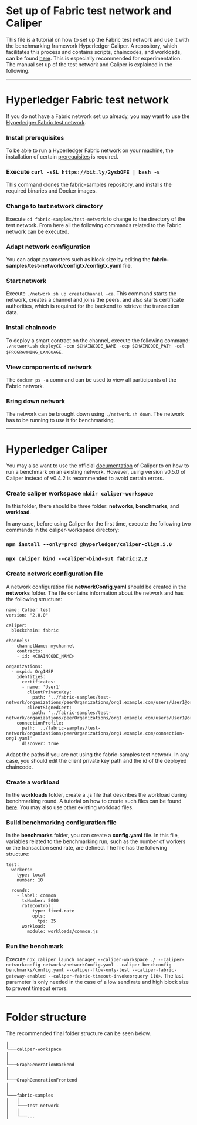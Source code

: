 # Set up of Fabric test network and Caliper
This file is a tutorial on how to set up the Fabric test network and use it with the benchmarking framework Hyperledger Caliper.
A repository, which facilitates this process and contains scripts, chaincodes, and workloads, can be found [here](https://github.com/ninori9/caliper-workspace). This is especially recommended for experimentation. The manual set up of the test network and Caliper is explained in the following.

-----

# Hyperledger Fabric test network
If you do not have a Fabric network set up already, you may want to use the [Hyperledger Fabric test network](https://hyperledger-fabric.readthedocs.io/en/latest/test_network.html).

### Install prerequisites
To be able to run a Hyperledger Fabric network on your machine, the installation of certain [prerequisites](https://hyperledger-fabric.readthedocs.io/en/release-2.2/prereqs.html) is required.

### Execute `curl -sSL https://bit.ly/2ysbOFE | bash -s`
This command clones the fabric-samples repository, and installs the required binaries and Docker images.

### Change to test network directory
Execute `cd fabric-samples/test-network` to change to the directory of the test network. From here all the following commands related to the Fabric network can be executed.

### Adapt network configuration
You can adapt parameters such as block size by editing the <strong>fabric-samples/test-network/configtx/configtx.yaml</strong> file.

### Start network
Execute `./network.sh up createChannel -ca`. This command starts the network, creates a channel and joins the peers, and also starts certificate authorities, which is required for the backend to retrieve the transaction data.

### Install chaincode
To deploy a smart contract on the channel, execute the following command: `./network.sh deployCC -ccn $CHAINCODE_NAME -ccp $CHAINCODE_PATH -ccl $PROGRAMMING_LANGUAGE`.

### View components of network
The `docker ps -a` command can be used to view all participants of the Fabric network.

### Bring down network
The network can be brought down using `./network.sh down`. The network has to be running to use it for benchmarking.

-----

# Hyperledger Caliper
You may also want to use the official [documentation](https://hyperledger.github.io/caliper/v0.4.2/fabric-tutorial/tutorials-fabric-existing/) of Caliper to on how to run a benchmark on an existing network. However, using version v0.5.0 of Caliper instead of v0.4.2 is recommended to avoid certain errors.

### Create caliper workspace `mkdir caliper-workspace`
In this folder, there should be three folder: <strong>networks</strong>, <strong>benchmarks</strong>, and <strong>workload</strong>.


In any case, before using Caliper for the first time, execute the following two commands in the caliper-workspace directory:

### `npm install --only=prod @hyperledger/caliper-cli@0.5.0`

### `npx caliper bind --caliper-bind-sut fabric:2.2`

### Create network configuration file
A network configuration file <strong>networkConfig.yaml</strong> should be created in the <strong>networks</strong> folder. The file contains information about the network and has the following structure:

```
name: Calier test
version: "2.0.0"

caliper:
  blockchain: fabric

channels:
  - channelName: mychannel
    contracts:
    - id: <CHAINCODE_NAME> 

organizations:
  - mspid: Org1MSP
    identities:
      certificates:
      - name: 'User1'
        clientPrivateKey:
          path: '../fabric-samples/test-network/organizations/peerOrganizations/org1.example.com/users/User1@org1.example.com/msp/keystore/<PRIV_KEY_FILE_NAME_sk>'
        clientSignedCert:
          path: '../fabric-samples/test-network/organizations/peerOrganizations/org1.example.com/users/User1@org1.example.com/msp/signcerts/cert.pem'
    connectionProfile:
      path: '../fabric-samples/test-network/organizations/peerOrganizations/org1.example.com/connection-org1.yaml'
      discover: true

```

Adapt the paths if you are not using the fabric-samples test network. In any case, you should edit the client private key path and the id of the deployed chaincode.

### Create a workload
In the <strong>workloads</strong> folder, create a .js file that describes the workload during benchmarking round. A tutorial on how to create such files can be found [here](https://hyperledger.github.io/caliper/v0.4.2/fabric-tutorial/tutorials-fabric-existing/#step-3---build-a-test-workload-module). You may also use other existing workload files.

### Build benchmarking configuration file
In the <strong>benchmarks</strong> folder, you can create a <strong>config.yaml</strong> file. In this file, variables related to the benchmarking run, such as the number of workers or the transaction send rate, are defined. The file has the following structure:

```
test:
  workers:
    type: local
    number: 10

  rounds:
    - label: common
      txNumber: 5000
      rateControl:
          type: fixed-rate
          opts:
            tps: 25
      workload:
        module: workloads/common.js
```

### Run the benchmark
Execute `npx caliper launch manager --caliper-workspace ./ --caliper-networkconfig networks/networkConfig.yaml --caliper-benchconfig benchmarks/config.yaml --caliper-flow-only-test --caliper-fabric-gateway-enabled --caliper-fabric-timeout-invokeorquery 110>`. The last parameter is only needed in the case of a low send rate and high block size to prevent timeout errors.

-----

# Folder structure
The recommended final folder structure can be seen below.
```    
│
└───caliper-workspace
│       
│   
└───GraphGenerationBackend
│       
│   
└───GraphGenerationFrontend
│       
│   
└───fabric-samples
│   │
│   └───test-network
│   │
│   └───...
```
